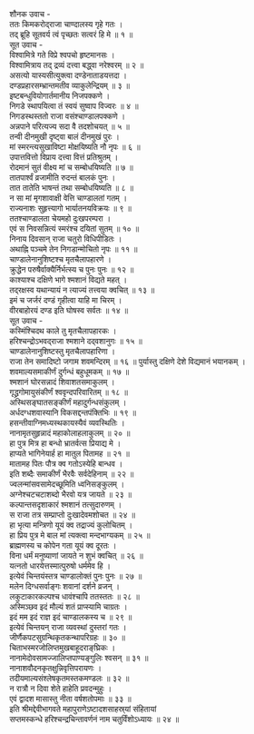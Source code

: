 शौनक उवाच -  
ततः किमकरोद्‌राजा चाण्दालस्य गृहे गतः ।  
तद्‌ ब्रूहि सूतवर्य त्वं पृच्छतः सत्वरं हि मे ॥ १ ॥  
सूत उवाच -  
विश्वामित्रे गते विप्रे श्वपचो हृष्टमानसः ।  
विश्वामित्राय तद्‌ द्रव्यं दत्त्वा बद्ध्वा नरेश्वरम् ॥ २ ॥  
असत्यो यास्यसीत्युक्त्वा दण्डेनाताडयत्तदा ।  
दण्डप्रहारसम्भ्रान्तमतीव व्याकुलेन्द्रियम् ॥ ३ ॥  
इष्टबन्धुवियोगार्तमानीय निजपक्कणे ।  
निगडे स्थापयित्वा तं स्वयं सुष्वाप विज्वरः ॥ ४ ॥  
निगडस्थस्ततो राजा वसंश्चाण्डालपक्कणे ।  
अन्नपाने परित्यज्य सदा वै तदशोचयत् ॥ ५ ॥  
तन्वी दीनमुखी दृष्ट्वा बालं दीनमुखं पुरः ।  
मां स्मरन्त्यसुखाविष्टा मोक्षयिष्यति नौ नृपः ॥ ६ ॥  
उपात्तवित्तो विप्राय दत्त्वा वित्तं प्रतिश्रुतम् ।  
रोदमानं सुतं वीक्ष्य मां च सम्बोधयिष्यति ॥ ७ ॥  
तातपार्श्वं व्रजामीति रुदन्तं बालकं पुनः ।  
तात तातेति भाषन्तं तथा सम्बोधयिष्यति ॥ ८ ॥  
न सा मां मृगशावाक्षी वेत्ति चाण्डालतां गतम् ।  
राज्यनाशः सुहृत्त्यागो भार्यातनयविक्रयः ॥ ९ ॥  
ततश्चाण्डालता चेयमहो दुःखपरम्परा ।  
एवं स निवसन्नित्यं स्मरंश्च दयितां सुतम् ॥ १० ॥  
निनाय दिवसान् राजा चतुरो विधिपीडितः ।  
अथाह्नि पञ्चमे तेन निगडान्मोचितो नृपः ॥ ११ ॥  
चाण्डालेनानुशिष्टश्च मृतचैलापहारणे ।  
क्रुद्धेन परुषैर्वाक्यैर्निर्भत्स्य च पुनः पुनः ॥ १२ ॥  
काश्याश्च दक्षिणे भागे श्मशानं विद्यते महत् ।  
तद्‌रक्षस्व यथान्यायं न त्याज्यं तत्त्वया क्वचित् ॥ १३ ॥  
इमं च जर्जरं दण्डं गृहीत्वा याहि मा चिरम् ।  
वीरबाहोरयं दण्ड इति घोषस्व सर्वतः ॥ १४ ॥  
सूत उवाच -  
कस्मिंश्चिदथ काले तु मृतचैलापहारकः ।  
हरिश्चन्द्रोऽभवद्‌राजा श्मशाने दद्‌वशानुगः ॥ १५ ॥  
चाण्डालेनानुशिष्टस्तु मृतचैलापहारिणा ।  
राजा तेन समादिष्टो जगाम शवमन्दिरम् ॥ १६ ॥
पुर्यास्तु दक्षिणे देशे विद्यमानं भयानकम् ।  
शवमाल्यसमाकीर्णं दुर्गन्धं बहुधूमकम् ॥ १७ ॥  
श्मशानं घोरसन्नादं शिवाशतसमाकुलम् ।  
गृद्ध्रगोमायुसंकीर्णं श्ववृन्दपरिवारितम् ॥ १८ ॥  
अस्थिसङ्घातसङ्कीर्णं महादुर्गन्धसंकुलम् ।  
अर्धदग्धशवास्यानि विकसद्दन्तपंक्तिभिः ॥ १९ ॥  
हसन्तीवाग्निमध्यस्थकायस्यैवं व्यवस्थितिः ।  
नानामृतसुहृन्नादं महाकोलाहलाकुलम् ॥ २० ॥  
हा पुत्र मित्र हा बन्धो भ्रातर्वत्स प्रियाद्य मे ।  
हाप्यते भागिनेयार्ह हा मातुल पितामह ॥ २१ ॥  
मातामह पितः पौत्र क्व गतोऽस्येहि बान्धव ।  
इति शब्दैः समाकीर्णं भैरवैः सर्वदेहिनाम् ॥ २२ ॥  
ज्वलन्मांसवसामेदच्छूमिति ध्वनिसङ्कुलम् ।  
अग्नेश्चटचटाशब्दो भैरवो यत्र जायते ॥ २३ ॥  
कल्पान्तसदृशाकारं श्मशानं तत्सुदारुणम् ।  
स राजा तत्र सम्प्राप्तो दुःखादेवमशोचत ॥ २४ ॥  
हा भृत्या मन्त्रिणो यूयं क्व तद्राज्यं कुलोचितम् ।  
हा प्रिय पुत्र मे बाल मां त्यक्त्वा मन्दभाग्यकम् ॥ २५ ॥  
ब्राह्मणस्य च कोपेन गता यूयं क्व दूरतः ।  
विना धर्मं मनुष्याणां जायते न शुभं क्वचित् ॥ २६ ॥  
यत्नतो धारयेत्तस्मात्पुरुषो धर्ममेव हि ।  
इत्येवं चिन्तयंस्तत्र चाण्डालोक्तं पुनः पुनः ॥ २७ ॥  
मलेन दिग्धसर्वाङ्गः शवानां दर्शने व्रजन् ।  
लकुटाकारकल्पश्च धावंश्चापि ततस्ततः ॥ २८ ॥  
अस्मिञ्छव इदं मौल्यं शतं प्राप्स्यामि चाग्रतः ।  
इदं मम इदं राज्ञ इदं चाण्डालकस्य च ॥ २९ ॥  
इत्येवं चिन्तयन् राजा व्यवस्थां दुस्तरां गतः ।  
जीर्णैकपटसुग्रन्थिकृतकन्थापरिग्रहः ॥ ३० ॥  
चिताभस्मरजोलिप्तमुखबाहूदराङ्‌घ्रिकः ।  
नानामेदोवसामज्जालिप्तपाण्यङ्गुलिः श्वसन् ॥ ३१ ॥  
नानाशवौदनकृतक्षुन्निवृत्तिपरायणः ।  
तदीयमाल्यसंश्लेषकृतमस्तकमण्डलः ॥ ३२ ॥  
न रात्रौ न दिवा शेते हाहेति प्रवदन्मुहुः ।  
एवं द्वादश मासास्तु नीता वर्षशतोपमाः ॥ ३३ ॥  
इति श्रीमद्देवीभागवते महापुराणेऽष्टादशसाहस्र्यां संहितायां  
सप्तमस्कन्धे हरिश्चन्द्रचिन्तावर्णनं नाम चतुर्विंशोऽध्यायः ॥ २४ ॥
